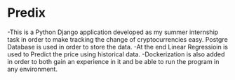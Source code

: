 # Predix
-This is a Python Django application developed as my summer internship task in order to make tracking the change of cryptocurrencies easy.
  Postgre Database is used in order to store the data.
-At the end Linear Regressioin is used to Predict the price using historical data.
-Dockerization is also added in order to both gain an experience in it and be able to run the program in any environment.
